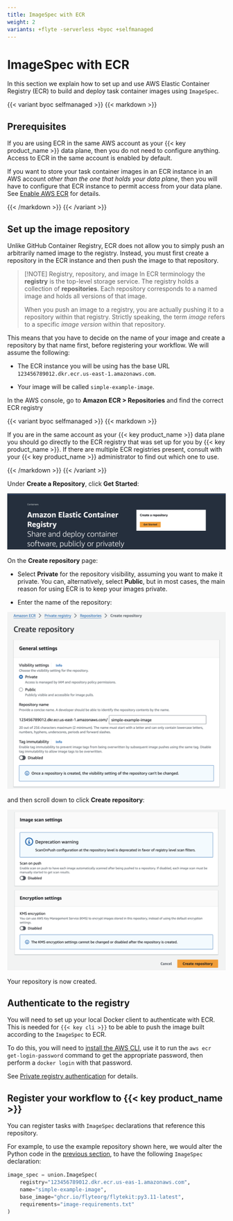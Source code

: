 ```yaml
---
title: ImageSpec with ECR
weight: 2
variants: +flyte -serverless +byoc +selfmanaged
---
```


# ImageSpec with ECR

In this section we explain how to set up and use AWS Elastic Container Registry (ECR) to build and deploy task container images using `ImageSpec`.

{{< variant byoc selfmanaged >}}
{{< markdown >}}

## Prerequisites

If you are using ECR in the same AWS account as your {{< key product_name >}} data plane, then you do not need to configure anything. Access to ECR in the same account is enabled by default.

If you want to store your task container images in an ECR instance in an AWS account _other than the one that holds your data plane_, then you will have to configure that ECR instance to permit access from your data plane. See [Enable AWS ECR](../../../../deployment/enabling-aws-resources/enabling-aws-ecr) for details.

{{< /markdown >}}
{{< /variant >}}

## Set up the image repository

Unlike GitHub Container Registry, ECR does not allow you to simply push an arbitrarily named image to the registry. Instead, you must first create a repository in the ECR instance and then push the image to that repository.

> [!NOTE] Registry, repository, and image
> In ECR terminology the **registry** is the top-level storage service. The registry holds a collection of **repositories**.
> Each repository corresponds to a named image and holds all versions of that image.
>
> When you push an image to a registry, you are actually pushing it to a repository within that registry.
> Strictly speaking, the term *image* refers to a specific *image version* within that repository.

This means that you have to decide on the name of your image and create a repository by that name first, before registering your workflow. We will assume the following:

* The ECR instance you will be using has the base URL `123456789012.dkr.ecr.us-east-1.amazonaws.com`.

* Your image will be called `simple-example-image`.

In the AWS console, go to **Amazon ECR > Repositories** and find the correct ECR registry

{{< variant byoc selfmanaged >}}
{{< markdown >}}

If you are in the same account as your {{< key product_name >}} data plane you should go directly to the ECR registry that was set up for you by {{< key product_name >}}. If there are multiple ECR registries present, consult with your {{< key product_name >}} administrator to find out which one to use.

{{< /markdown >}}
{{< /variant >}}

Under **Create a Repository**, click **Get Started**:

![](../../../../_static/images/user-guide/core-concepts/tasks/task-software-environment/imagespec-with-ecr/create-repository-1.png)

On the **Create repository** page:

* Select **Private** for the repository visibility, assuming you want to make it private. You can, alternatively, select **Public**, but in most cases, the main reason for using ECR is to keep your images private.

* Enter the name of the repository:

![](../../../../_static/images/user-guide/core-concepts/tasks/task-software-environment/imagespec-with-ecr/create-repository-2.png)

and then scroll down to click **Create repository**:

![](../../../../_static/images/user-guide/core-concepts/tasks/task-software-environment/imagespec-with-ecr/create-repository-3.png)

Your repository is now created.

## Authenticate to the registry

You will need to set up your local Docker client to authenticate with ECR. This is needed for `{{< key cli >}}` to be able to push the image built according to the `ImageSpec` to ECR.

To do this, you will need to [install the AWS CLI](https://docs.aws.amazon.com/cli/latest/userguide/getting-started-install.html), use it to run the `aws ecr get-login-password` command to get the appropriate password, then perform a `docker login` with that password.

See [Private registry authentication](https://docs.aws.amazon.com/AmazonECR/latest/userguide/registry_auth.html) for details.

## Register your workflow to {{< key product_name >}}

You can register tasks with `ImageSpec` declarations that reference this repository.

For example, to use the example repository shown here, we would alter the Python code in the [previous section](.), to have the following `ImageSpec` declaration:

```python
image_spec = union.ImageSpec(
    registry="123456789012.dkr.ecr.us-eas-1.amazonaws.com",
    name="simple-example-image",
    base_image="ghcr.io/flyteorg/flytekit:py3.11-latest",
    requirements="image-requirements.txt"
)
```
